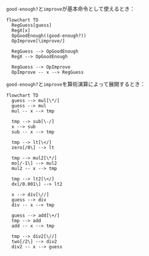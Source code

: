 `good-enough?`と`improve`が基本命令として使えるとき：

```mermaid
flowchart TD
  RegGuess[guess]
  RegX[x]
  OpGoodEnough((good-enough?))
  OpImprove[\improve/]

  RegGuess --> OpGoodEnough
  RegX --> OpGoodEnough

  RegGuess --> OpImprove
  OpImprove -- x --> RegGuess
```

`good-enough?`と`improve`を算術演算によって展開するとき：

```mermaid
flowchart TD
  guess --> mul[\*/]
  guess --> mul
  mul -- x --> tmp

  tmp --> sub[\-/]
  x --> sub
  sub -- x --> tmp

  tmp --> lt[\</]
  zero[/0\] --> lt

  tmp --> mul2[\*/]
  mo[/-1\] --> mul2
  mul2 -- x --> tmp

  tmp --> lt2[\</]
  dx[/0.001\] --> lt2

  x --> div[\//]
  guess --> div
  div -- x --> tmp

  guess --> add[\+/]
  tmp --> add
  add -- x --> tmp

  tmp --> div2[\//]
  two[/2\] --> div2
  div2 -- x --> guess
```
